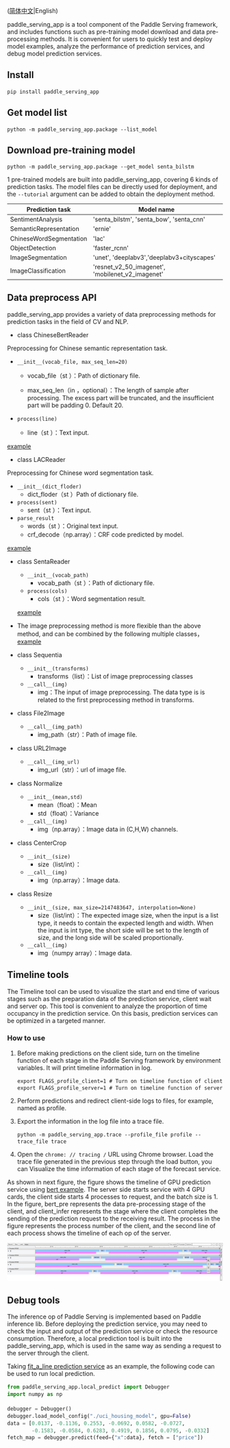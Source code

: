 ([简体中文](./README_CN.md)|English)

paddle_serving_app is a tool component of the Paddle Serving framework, and includes functions such as pre-training model download and data pre-processing methods.
It is convenient for users to quickly test and deploy model examples, analyze the performance of prediction services, and debug model prediction services.

## Install

```shell
pip install paddle_serving_app
```

## Get model list

```shell
python -m paddle_serving_app.package --list_model
```

## Download pre-training model

```shell
python -m paddle_serving_app.package --get_model senta_bilstm
```

1 pre-trained models are built into paddle_serving_app, covering 6 kinds of prediction tasks.
The model files can be directly used for deployment, and the `--tutorial` argument can be added to obtain the deployment method.

| Prediction task | Model name                                         |
| ------------ | ------------------------------------------------ |
| SentimentAnalysis | 'senta_bilstm', 'senta_bow', 'senta_cnn'         |
| SemanticRepresentation | 'ernie'                                     |
| ChineseWordSegmentation     | 'lac'                                            |
| ObjectDetection     | 'faster_rcnn'                         |
| ImageSegmentation     | 'unet', 'deeplabv3','deeplabv3+cityscapes'      |
| ImageClassification     | 'resnet_v2_50_imagenet', 'mobilenet_v2_imagenet' |

## Data preprocess API

paddle_serving_app provides a variety of data preprocessing methods for prediction tasks in the field of CV and NLP.

- class ChineseBertReader 
  

Preprocessing for Chinese semantic representation task.

  - `__init__(vocab_file, max_seq_len=20)`

    - vocab_file（st ）：Path of dictionary file.

    - max_seq_len（in ，optional）：The length of sample after processing. The excess part will be truncated, and the insufficient part will be padding 0. Default 20.

  - `process(line)`

    - line（st ）：Text input.

  [example](../examples/bert/bert_client.py)

- class LACReader 
  

Preprocessing for Chinese word segmentation task.

  - `__init__(dict_floder)`
    - dict_floder（st ）Path of dictionary file.
  - `process(sent)`
    - sent（st ）：Text input.
  - `parse_result`
    - words（st ）：Original text input.
    - crf_decode（np.array）：CRF code predicted by model.

  [example](../examples/lac/lac_web_service.py)

- class SentaReader

  - `__init__(vocab_path)`
    - vocab_path（st ）：Path of dictionary file.
  - `process(cols)`
    - cols（st ）：Word segmentation result.

  [example](../examples/senta/senta_web_service.py)

- The image preprocessing method is more flexible than the above method, and can be combined by the following multiple classes，[example](../examples/imagenet/resnet50_rpc_client.py)

- class Sequentia

  - `__init__(transforms)`
    - transforms（list）：List of image preprocessing classes
  - `__call__(img)`
    - img：The input of image preprocessing. The data type is is related to the first preprocessing method in transforms.

- class File2Image

  - `__call__(img_path)`
    - img_path（str）：Path of image file.

- class URL2Image

  - `__call__(img_url)`
    - img_url（str）：url of image file.

- class Normalize

  - `__init__(mean,std)`
    - mean（float）：Mean
    - std（float）：Variance
  - `__call__(img)`
    - img（np.array）：Image data in (C,H,W) channels.

- class CenterCrop

  - `__init__(size)`
    - size（list/int）：
  - `__call__(img)`
    - img（np.array）：Image data.

- class Resize

  - `__init__(size, max_size=2147483647, interpolation=None)`
    - size（list/int）：The expected image size, when the input is a list type, it needs to contain the expected length and width. When the input is int type, the short side will be set to the length of size, and the long side will be scaled proportionally.
  - `__call__(img)`
    - img（numpy array）：Image data.


## Timeline tools

The Timeline tool can be used to visualize the start and end time of various stages such as the preparation data of the prediction service, client wait and server op.
This tool is convenient to analyze the proportion of time occupancy in the prediction service. On this basis, prediction services can be optimized in a targeted manner.

### How to use

1. Before making predictions on the client side, turn on the timeline function of each stage in the Paddle Serving framework by environment variables. It will print timeline information in log.

   ```shell
   export FLAGS_profile_client=1 # Turn on timeline function of client
   export FLAGS_profile_server=1 # Turn on timeline function of server
   ```
2. Perform predictions and redirect client-side logs to files, for example, named as profile.

3. Export the information in the log file into a trace file.
   ```shell
   python -m paddle_serving_app.trace --profile_file profile --trace_file trace
   ```

4. Open the `chrome: // tracing /` URL using Chrome browser. 
Load the trace file generated in the previous step through the load button, you can
Visualize the time information of each stage of the forecast service.

As shown in next figure, the figure shows the timeline of GPU prediction service using [bert example](https://github.com/PaddlePaddle/Serving/tree/develop/python/examples/bert).
The server side starts service with 4 GPU cards, the client side starts 4 processes to request, and the batch size is 1.
In the figure, bert_pre represents the data pre-processing stage of the client, and client_infer represents the stage where the client completes the sending of the prediction request to the receiving result.
The process in the figure represents the process number of the client, and the second line of each process shows the timeline of each op of the server.

![timeline](../../doc/timeline-example.png)

## Debug tools

The inference op of Paddle Serving is implemented based on Paddle inference lib.
Before deploying the prediction service, you may need to check the input and output of the prediction service or check the resource consumption.
Therefore, a local prediction tool is built into the paddle_serving_app, which is used in the same way as sending a request to the server through the client.

Taking [fit_a_line prediction service](../examples/fit_a_line) as an example, the following code can be used to run local prediction.

```python
from paddle_serving_app.local_predict import Debugger
import numpy as np

debugger = Debugger()
debugger.load_model_config("./uci_housing_model", gpu=False)
data = [0.0137, -0.1136, 0.2553, -0.0692, 0.0582, -0.0727,
        -0.1583, -0.0584, 0.6283, 0.4919, 0.1856, 0.0795, -0.0332]
fetch_map = debugger.predict(feed={"x":data}, fetch = ["price"])
```
